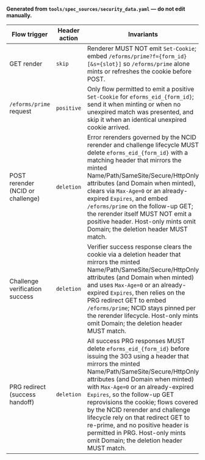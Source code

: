 **Generated from `tools/spec_sources/security_data.yaml` — do not edit manually.**
<!-- BEGIN GENERATED: cookie-header-actions -->
| Flow trigger | Header action | Invariants |
|--------------|---------------|------------|
| <a id="sec-cookie-header-get-render"></a>GET render | `skip` | Renderer MUST NOT emit `Set-Cookie`; embed `/eforms/prime?f={form_id}[&s={slot}]` so `/eforms/prime` alone mints or refreshes the cookie before POST. |
| <a id="sec-cookie-header-prime"></a>`/eforms/prime` request | `positive` | Only flow permitted to emit a positive `Set-Cookie` for `eforms_eid_{form_id}`; send it when minting or when no unexpired match was presented, and skip it when an identical unexpired cookie arrived. |
| <a id="sec-cookie-header-post-rerender"></a>POST rerender (NCID or challenge) | `deletion` | Error rerenders governed by the NCID rerender and challenge lifecycle MUST delete `eforms_eid_{form_id}` with a matching header that mirrors the minted Name/Path/SameSite/Secure/HttpOnly attributes (and Domain when minted), clears via `Max-Age=0` or an already-expired `Expires`, and embed `/eforms/prime` on the follow-up GET; the rerender itself MUST NOT emit a positive header. Host-only mints omit Domain; the deletion header MUST match. |
| <a id="sec-cookie-header-challenge-success"></a>Challenge verification success | `deletion` | Verifier success response clears the cookie via a deletion header that mirrors the minted Name/Path/SameSite/Secure/HttpOnly attributes (and Domain when minted) and uses `Max-Age=0` or an already-expired `Expires`, then relies on the PRG redirect GET to embed `/eforms/prime`; NCID stays pinned per the rerender lifecycle. Host-only mints omit Domain; the deletion header MUST match. |
| <a id="sec-cookie-header-prg-redirect"></a>PRG redirect (success handoff) | `deletion` | All success PRG responses MUST delete `eforms_eid_{form_id}` before issuing the 303 using a header that mirrors the minted Name/Path/SameSite/Secure/HttpOnly attributes (and Domain when minted) with `Max-Age=0` or an already-expired `Expires`, so the follow-up GET reprovisions the cookie; flows covered by the NCID rerender and challenge lifecycle rely on that redirect GET to re-prime, and no positive header is permitted in PRG. Host-only mints omit Domain; the deletion header MUST match. |
<!-- END GENERATED: cookie-header-actions -->

